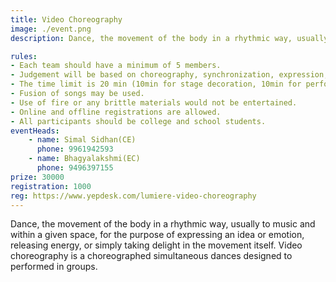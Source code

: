 ```yaml
---
title: Video Choreography
image: ./event.png
description: Dance, the movement of the body in a rhythmic way, usually to music and within a given space, for the purpose of expressing an idea or emotion, releasing energy, or simply taking delight in the movement itself. Video choreography is a choreographed simultaneous dances designed to performed in groups.

rules: 
- Each team should have a minimum of 5 members.
- Judgement will be based on choreography, synchronization, expression, properties, costumes, and  overall impact. 
- The time limit is 20 min (10min for stage decoration, 10min for performance).
- Fusion of songs may be used.
- Use of fire or any brittle materials would not be entertained. 
- Online and offline registrations are allowed. 
- All participants should be college and school students.
eventHeads:
    - name: Simal Sidhan(CE)
      phone: 9961942593
    - name: Bhagyalakshmi(EC)
      phone: 9496397155
prize: 30000
registration: 1000
reg: https://www.yepdesk.com/lumiere-video-choreography
---
```

Dance, the movement of the body in a rhythmic way, usually to music and within a given space, for the purpose of expressing an idea or emotion, releasing energy, or simply taking delight in the movement itself. Video choreography is a choreographed simultaneous dances designed to performed in groups.
